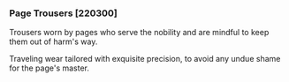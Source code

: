 ### Page Trousers [220300]

Trousers worn by pages who serve the nobility and are mindful to keep them out of harm's way.

Traveling wear tailored with exquisite precision, to avoid any undue shame for the page's master.